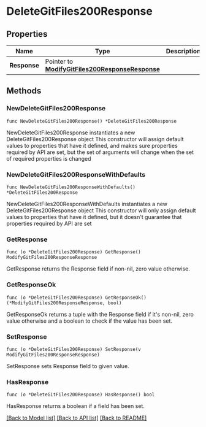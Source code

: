 # DeleteGitFiles200Response

## Properties

Name | Type | Description | Notes
------------ | ------------- | ------------- | -------------
**Response** | Pointer to [**ModifyGitFiles200ResponseResponse**](ModifyGitFiles200ResponseResponse.md) |  | [optional] 

## Methods

### NewDeleteGitFiles200Response

`func NewDeleteGitFiles200Response() *DeleteGitFiles200Response`

NewDeleteGitFiles200Response instantiates a new DeleteGitFiles200Response object
This constructor will assign default values to properties that have it defined,
and makes sure properties required by API are set, but the set of arguments
will change when the set of required properties is changed

### NewDeleteGitFiles200ResponseWithDefaults

`func NewDeleteGitFiles200ResponseWithDefaults() *DeleteGitFiles200Response`

NewDeleteGitFiles200ResponseWithDefaults instantiates a new DeleteGitFiles200Response object
This constructor will only assign default values to properties that have it defined,
but it doesn't guarantee that properties required by API are set

### GetResponse

`func (o *DeleteGitFiles200Response) GetResponse() ModifyGitFiles200ResponseResponse`

GetResponse returns the Response field if non-nil, zero value otherwise.

### GetResponseOk

`func (o *DeleteGitFiles200Response) GetResponseOk() (*ModifyGitFiles200ResponseResponse, bool)`

GetResponseOk returns a tuple with the Response field if it's non-nil, zero value otherwise
and a boolean to check if the value has been set.

### SetResponse

`func (o *DeleteGitFiles200Response) SetResponse(v ModifyGitFiles200ResponseResponse)`

SetResponse sets Response field to given value.

### HasResponse

`func (o *DeleteGitFiles200Response) HasResponse() bool`

HasResponse returns a boolean if a field has been set.


[[Back to Model list]](../README.md#documentation-for-models) [[Back to API list]](../README.md#documentation-for-api-endpoints) [[Back to README]](../README.md)


